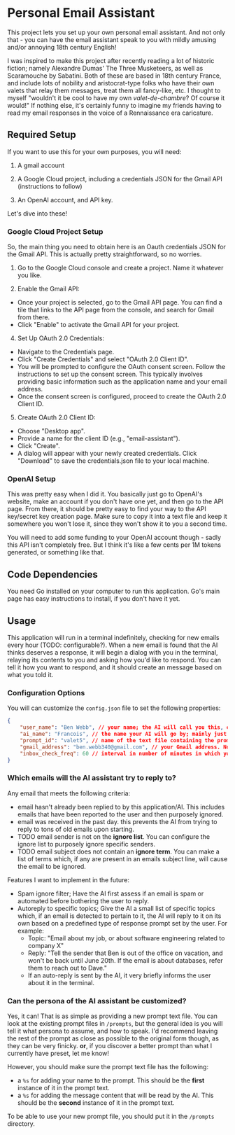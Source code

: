 # Personal Email Assistant

This project lets you set up your own personal email assistant. And not only that - you can have the email assistant speak to you with mildly amusing and/or annoying 18th century English!

I was inspired to make this project after recently reading a lot of historic fiction; namely Alexandre Dumas' The Three Musketeers, as well as Scaramouche by Sabatini.
Both of these are based in 18th century France, and include lots of nobility and aristocrat-type folks who have their own valets that relay them messages, treat them all fancy-like, etc.
I thought to myself "wouldn't it be cool to have my own _valet-de-chambre_? Of course it would!" If nothing else, it's certainly funny to imagine my friends having to read my email responses in the voice of a Rennaissance era caricature.

## Required Setup

If you want to use this for your own purposes, you will need:

1. A gmail account

2. A Google Cloud project, including a credentials JSON for the Gmail API (instructions to follow)

3. An OpenAI account, and API key.

Let's dive into these!

### Google Cloud Project Setup

So, the main thing you need to obtain here is an Oauth credentials JSON for the Gmail API. This is actually pretty straightforward, so no worries.

1. Go to the Google Cloud console and create a project. Name it whatever you like.

2. Enable the Gmail API:

-   Once your project is selected, go to the Gmail API page. You can find a tile that links to the API page from the console, and search for Gmail from there.
-   Click "Enable" to activate the Gmail API for your project.

4. Set Up OAuth 2.0 Credentials:

-   Navigate to the Credentials page.
-   Click "Create Credentials" and select "OAuth 2.0 Client ID".
-   You will be prompted to configure the OAuth consent screen. Follow the instructions to set up the consent screen. This typically involves providing basic information such as the application name and your email address.
-   Once the consent screen is configured, proceed to create the OAuth 2.0 Client ID.

5. Create OAuth 2.0 Client ID:

-   Choose "Desktop app".
-   Provide a name for the client ID (e.g., "email-assistant").
-   Click "Create".
-   A dialog will appear with your newly created credentials. Click "Download" to save the credentials.json file to your local machine.

### OpenAI Setup

This was pretty easy when I did it. You basically just go to OpenAI's website, make an account if you don't have one yet, and then go to the API page. From there, it should be pretty easy to find your way to the API key/secret key creation page. Make sure to copy it into a text file and keep it somewhere you won't lose it, since they won't show it to you a second time.

You will need to add some funding to your OpenAI account though - sadly this API isn't completely free. But I think it's like a few cents per 1M tokens generated, or something like that.

## Code Dependencies

You need Go installed on your computer to run this application. Go's main page has easy instructions to install, if you don't have it yet.

## Usage

This application will run in a terminal indefinitely, checking for new emails every hour (TODO: configurable?). When a new email is found that the AI thinks deserves a response, it will begin a dialog with you in the terminal, relaying its contents to you and asking how you'd like to respond. You can tell it how you want to respond, and it should create an message based on what you told it.

### Configuration Options

You will can customize the `config.json` file to set the following properties:

```json
{
    "user_name": "Ben Webb", // your name; the AI will call you this, or a derivative of it, depending on its persona.
    "ai_name": "Francois", // the name your AI will go by; mainly just for display.
    "prompt_id": "valet5", // name of the text file containing the prompt to give to the AI.
    "gmail_address": "ben.webb340@gmail.com", // your Gmail address. Note that other email types don't work, since we use the Gmail API specifically.
    "inbox_check_freq": 60 // interval in number of minutes in which your Gmail inbox will be checked for new emails.
}
```

### Which emails will the AI assistant try to reply to?

Any email that meets the following criteria:

-   email hasn't already been replied to by this application/AI. This includes emails that have been reported to the user and then purposely ignored.
-   email was received in the past day. this prevents the AI from trying to reply to tons of old emails upon starting.
-   TODO email sender is not on the **ignore list**. You can configure the ignore list to purposely ignore specific senders.
-   TODO email subject does not contain an **ignore term**. You can make a list of terms which, if any are present in an emails subject line, will cause the email to be ignored.

Features I want to implement in the future:

-   Spam ignore filter; Have the AI first assess if an email is spam or automated before bothering the user to reply.
-   Autoreply to specific topics; Give the AI a small list of specific topics which, if an email is detected to pertain to it, the AI will reply to it on its own based on a predefined type of response prompt set by the user. For example:
    -   Topic: "Email about my job, or about software engineering related to company X"
    -   Reply: "Tell the sender that Ben is out of the office on vacation, and won't be back until June 20th. If the email is about databases, refer them to reach out to Dave."
    -   If an auto-reply is sent by the AI, it very briefly informs the user about it in the terminal.

### Can the persona of the AI assistant be customized?

Yes, it can! That is as simple as providing a new prompt text file. You can look at the existing prompt files in `/prompts`, but the general idea is you will tell it what persona to assume, and how to speak. I'd recommend leaving the rest of the prompt as close as possible to the original form though, as they can be very finicky. **or**, if you discover a better prompt than what I currently have preset, let me know!

However, you should make sure the prompt text file has the following:

-   a `%s` for adding your name to the prompt. This should be the **first** instance of it in the prompt text.
-   a `%s` for adding the message content that will be read by the AI. This should be the **second** instance of it in the prompt text.

To be able to use your new prompt file, you should put it in the `/prompts` directory.
